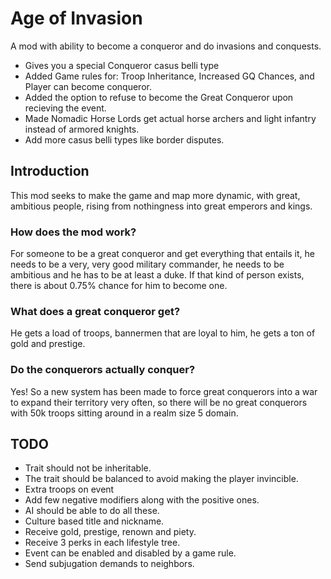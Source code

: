 # Age of Invasion

A mod with ability to become a conqueror and do invasions and conquests.

- Gives you a special Conqueror casus belli type
- Added Game rules for: Troop Inheritance, Increased GQ Chances, and Player can become conqueror.
- Added the option to refuse to become the Great Conqueror upon recieving the event.
- Made Nomadic Horse Lords get actual horse archers and light infantry instead of armored knights.
- Add more casus belli types like border disputes.

## Introduction
This mod seeks to make the game and map more dynamic, with great, ambitious people, rising from nothingness into great emperors and kings.

### How does the mod work?
For someone to be a great conqueror and get everything that entails it, he needs to be a very, very good military commander, he needs to be ambitious and he has to be at least a duke. If that kind of person exists, there is about 0.75% chance for him to become one.

### What does a great conqueror get?
He gets a load of troops, bannermen that are loyal to him, he gets a ton of gold and prestige.

### Do the conquerors actually conquer?
Yes! So a new system has been made to force great conquerors into a war to expand their territory very often, so there will be no great conquerors with 50k troops sitting around in a realm size 5 domain.

## TODO

- Trait should not be inheritable.
- The trait should be balanced to avoid making the player invincible.
- Extra troops on event
- Add few negative modifiers along with the positive ones.
- AI should be able to do all these.
- Culture based title and nickname.
- Receive gold, prestige, renown and piety.
- Receive 3 perks in each lifestyle tree.
- Event can be enabled and disabled by a game rule.
- Send subjugation demands to neighbors.
